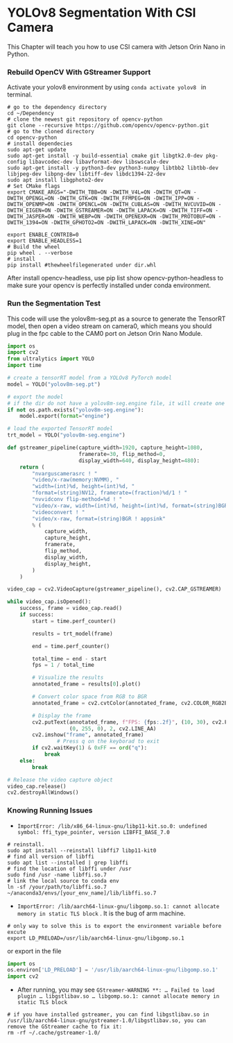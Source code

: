 # YOLOv8 Segmentation With CSI Camera

This Chapter will teach you how to use CSI camera with Jetson Orin Nano in Python. 

### Rebuild OpenCV With GStreamer Support

Activate your yolov8 environment by using `conda activate yolov8 ` in terminal.

```shell
# go to the dependency directory 
cd ~/Dependency
# clone the newest git repository of opencv-python
git clone --recursive https://github.com/opencv/opencv-python.git
# go to the cloned directory
cd opencv-python
# install dependecies
sudo apt-get update
sudo apt-get install -y build-essential cmake git libgtk2.0-dev pkg-config libavcodec-dev libavformat-dev libswscale-dev
sudo apt-get install -y python3-dev python3-numpy libtbb2 libtbb-dev libjpeg-dev libpng-dev libtiff-dev libdc1394-22-dev
sudo apt install libgphoto2-dev
# Set CMake flags
export CMAKE_ARGS="-DWITH_TBB=ON -DWITH_V4L=ON -DWITH_QT=ON -DWITH_OPENGL=ON -DWITH_GTK=ON -DWITH_FFMPEG=ON -DWITH_IPP=ON -DWITH_OPENMP=ON -DWITH_OPENCL=ON -DWITH_CUBLAS=ON -DWITH_NVCUVID=ON -DWITH_EIGEN=ON -DWITH_GSTREAMER=ON -DWITH_LAPACK=ON -DWITH_TIFF=ON -DWITH_JASPER=ON -DWITH_WEBP=ON -DWITH_OPENEXR=ON -DWITH_PROTOBUF=ON -DWITH_1394=ON -DWITH_GPHOTO2=ON -DWITH_LAPACK=ON -DWITH_XINE=ON"

export ENABLE_CONTRIB=0
export ENABLE_HEADLESS=1
# Build the wheel
pip wheel . --verbose
# install 
pip install #thewheelfilegenerated under dir.whl
```

After install opencv-headless, use pip list show opencv-python-headless to make sure your opencv is perfectly installed under conda environment.

### Run the Segmentation Test

This code will use the yolov8m-seg.pt as a source to generate the TensorRT model, then open a video stream on camera0, which means you should plug in the fpc cable to the CAM0 port on Jetson Orin Nano Module.

```python
import os
import cv2
from ultralytics import YOLO
import time

# create a tensorRT model from a YOLOv8 PyTorch model
model = YOLO("yolov8m-seg.pt")

# export the model
# if the dir do not have a yolov8m-seg.engine file, it will create one
if not os.path.exists("yolov8m-seg.engine"):
    model.export(format="engine")

# load the exported TensorRT model
trt_model = YOLO("yolov8m-seg.engine")

def gstreamer_pipeline(capture_width=1920, capture_height=1080,
                       framerate=30, flip_method=0,
                       display_width=640, display_height=480):
    return (
        "nvarguscamerasrc ! "
        "video/x-raw(memory:NVMM), "
        "width=(int)%d, height=(int)%d, "
        "format=(string)NV12, framerate=(fraction)%d/1 ! "
        "nvvidconv flip-method=%d ! "
        "video/x-raw, width=(int)%d, height=(int)%d, format=(string)BGRx ! "
        "videoconvert ! "
        "video/x-raw, format=(string)BGR ! appsink"
        % (
            capture_width,
            capture_height,
            framerate,
            flip_method,
            display_width,
            display_height,
        )
    )

video_cap = cv2.VideoCapture(gstreamer_pipeline(), cv2.CAP_GSTREAMER)

while video_cap.isOpened():
    success, frame = video_cap.read()
    if success:
        start = time.perf_counter()

        results = trt_model(frame)

        end = time.perf_counter()

        total_time = end - start
        fps = 1 / total_time

        # Visualize the results
        annotated_frame = results[0].plot()

        # Convert color space from RGB to BGR
        annotated_frame = cv2.cvtColor(annotated_frame, cv2.COLOR_RGB2BGR)

        # Display the frame
        cv2.putText(annotated_frame, f"FPS: {fps:.2f}", (10, 30), cv2.FONT_HERSHEY_SIMPLEX, 1,
                    (0, 255, 0), 2, cv2.LINE_AA)
        cv2.imshow("frame", annotated_frame)
				# Press q on the keyborad to exit
        if cv2.waitKey(1) & 0xFF == ord("q"):
            break
    else:
        break

# Release the video capture object
video_cap.release()
cv2.destroyAllWindows()
```

### Knowing Running Issues

- `ImportError: /lib/x86_64-linux-gnu/libp11-kit.so.0: undefined symbol: ffi_type_pointer, version LIBFFI_BASE_7.0`
```shell
# reinstall.
sudo apt install --reinstall libffi7 libp11-kit0
# find all version of libffi
sudo apt list --installed | grep libffi
# find the location of libffi under /usr
sudo find /usr -name libffi.so.7
# link the local source to conda env
ln -sf /your/path/to/libffi.so.7 ~/anaconda3/envs/[your_env_name]/lib/libffi.so.7
```

- `ImportError: /lib/aarch64-linux-gnu/libgomp.so.1: cannot allocate memory in static TLS block` . It is the bug of arm machine.

```shell
# only way to solve this is to export the environment variable before excute
export LD_PRELOAD=/usr/lib/aarch64-linux-gnu/libgomp.so.1
```

or export in the file

```python
import os
os.environ['LD_PRELOAD'] = '/usr/lib/aarch64-linux-gnu/libgomp.so.1'
import cv2
```

- After running, you may see `GStreamer-WARNING **: … Failed to load plugin … libgstlibav.so … libgomp.so.1: cannot allocate memory in static TLS block`

```shell
# if you have installed gstreamer, you can find libgstlibav.so in /usr/lib/aarch64-linux-gnu/gstreamer-1.0/libgstlibav.so, you can remove the GStreamer cache to fix it:
rm -rf ~/.cache/gstreamer-1.0/
```


